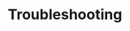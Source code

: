 ---
title: "Troubleshooting"
linkTitle: "Troubleshooting"
description: "Troubleshooting procedures and tips."
weight: 4
---